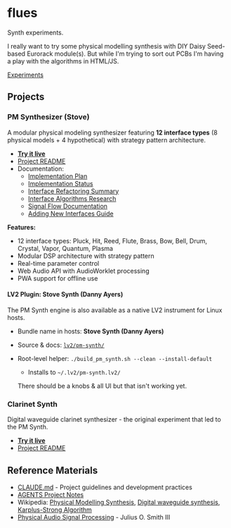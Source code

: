 # flues

Synth experiments. 

I really want to try some physical modelling synthesis with DIY Daisy Seed-based Eurorack module(s). But while I'm trying to sort out PCBs I'm having a play with the algorithms in HTML/JS. 

[Experiments](https://danja.github.io/flues/)

## Projects

### PM Synthesizer (Stove)
A modular physical modeling synthesizer featuring **12 interface types** (8 physical models + 4 hypothetical) with strategy pattern architecture.

* **[Try it live](https://danja.github.io/flues/pm-synth/)**
* [Project README](experiments/pm-synth/README.md)
* Documentation:
  * [Implementation Plan](experiments/pm-synth/docs/PLAN.md)
  * [Implementation Status](experiments/pm-synth/docs/IMPLEMENTATION_STATUS.md)
  * [Interface Refactoring Summary](docs/interface-refactoring-summary.md)
  * [Interface Algorithms Research](docs/interface-algorithms-research.md)
  * [Signal Flow Documentation](docs/interface-signal-flow.md)
  * [Adding New Interfaces Guide](docs/adding-new-interface-guide.md)

**Features:**
- 12 interface types: Pluck, Hit, Reed, Flute, Brass, Bow, Bell, Drum, Crystal, Vapor, Quantum, Plasma
- Modular DSP architecture with strategy pattern
- Real-time parameter control
- Web Audio API with AudioWorklet processing
- PWA support for offline use

#### LV2 Plugin: Stove Synth (Danny Ayers)

The PM Synth engine is also available as a native LV2 instrument for Linux hosts.

- Bundle name in hosts: **Stove Synth (Danny Ayers)**
- Source & docs: [`lv2/pm-synth/`](lv2/pm-synth)
- Root-level helper: `./build_pm_synth.sh --clean --install-default`
  - Installs to `~/.lv2/pm-synth.lv2/`

  There should be a knobs & all UI but that isn't working yet.

### Clarinet Synth
Digital waveguide clarinet synthesizer - the original experiment that led to the PM Synth.

* **[Try it live](https://danja.github.io/flues/clarinet-synth/)**
* [Project README](experiments/clarinet-synth/README.md)

## Reference Materials
* [CLAUDE.md](CLAUDE.md) - Project guidelines and development practices
* [AGENTS Project Notes](AGENTS.md)
* Wikipedia: [Physical Modelling Synthesis](https://en.wikipedia.org/wiki/Physical_modelling_synthesis), [Digital waveguide synthesis](https://en.wikipedia.org/wiki/Digital_waveguide_synthesis), [Karplus-Strong Algorithm](https://en.wikipedia.org/wiki/Karplus%E2%80%93Strong_string_synthesis)
* [Physical Audio Signal Processing](http://ccrma.stanford.edu/~jos/pasp/) - Julius O. Smith III
